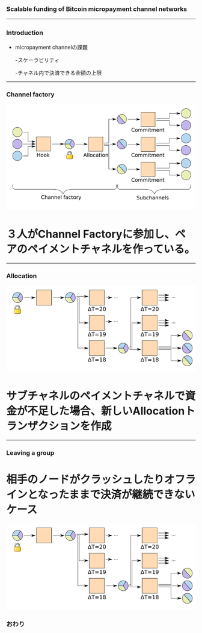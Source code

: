 ### Scalable funding of Bitcoin micropayment channel networks





---
### Introduction　
- micropayment channelの課題

  -スケーラビリティ
  
  -チャネル内で決済できる金額の上限




---


### Channel factory

![alt](mpay1.png)

# ３人がChannel Factoryに参加し、ペアのペイメントチャネルを作っている。
---
### Allocation

![alt](mpay4.png)

# サブチャネルのペイメントチャネルで資金が不足した場合、新しいAllocationトランザクションを作成
---
###  Leaving a group
# 相手のノードがクラッシュしたりオフラインとなったままで決済が継続できないケース
![alt](mpay4.png)



### おわり
